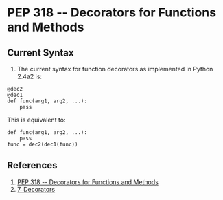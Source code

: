 # PEP 318 -- Decorators for Functions and Methods

## Current Syntax

1. The current syntax for function decorators as implemented in Python 2.4a2 is:
```
@dec2
@dec1
def func(arg1, arg2, ...):
    pass
```

This is equivalent to:

```
def func(arg1, arg2, ...):
    pass
func = dec2(dec1(func))
```

## References

1. [PEP 318 -- Decorators for Functions and Methods](https://www.python.org/dev/peps/pep-0318/)
2. [7. Decorators](https://book.pythontips.com/en/latest/decorators.html)
